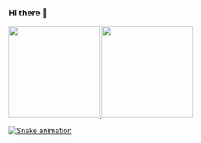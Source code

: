 ### Hi there 👋
<div>
  <a href="https://github.com/marcyhel">
  <img height="180em" src="https://github-readme-stats.vercel.app/api?username=marcyhel&show_icons=true&theme=dracula&include_all_commits=true&count_private=true"/>
  <img height="180em" src="https://github-readme-stats.vercel.app/api/top-langs/?username=marcyhel&layout=compact&langs_count=7&theme=dracula"/>
</div>
<div> 
 
 
 
  ![Snake animation](https://github.com/marcyhel/marcyhel/blob/output/github-contribution-grid-snake.svg)
 
</div>
<!--
**marcyhel/marcyhel** is a ✨ _special_ ✨ repository because its `README.md` (this file) appears on your GitHub profile.

Here are some ideas to get you started:

- 🔭 I’m currently working on ...
- 🌱 I’m currently learning ...
- 👯 I’m looking to collaborate on ...
- 🤔 I’m looking for help with ...
- 💬 Ask me about ...
- 📫 How to reach me: ...
- 😄 Pronouns: ...
- ⚡ Fun fact: ...
-->
